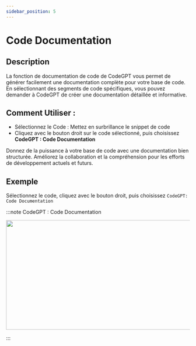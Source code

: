 ```yaml
---
sidebar_position: 5
---
```


# Code Documentation

## Description
La fonction de documentation de code de CodeGPT vous permet de générer facilement une documentation complète pour votre base de code. En sélectionnant des segments de code spécifiques, vous pouvez demander à CodeGPT de créer une documentation détaillée et informative.

## Comment Utiliser :
- Sélectionnez le Code : Mettez en surbrillance le snippet de code
- Cliquez avec le bouton droit sur le code sélectionné, puis choisissez **CodeGPT : Code Documentation**

Donnez de la puissance à votre base de code avec une documentation bien structurée. Améliorez la collaboration et la compréhension pour les efforts de développement actuels et futurs.

## Exemple
Sélectionnez le code, cliquez avec le bouton droit, puis choisissez `CodeGPT: Code Documentation`

:::note CodeGPT : Code Documentation
<p align="center">
  <img width="550" height="300" src="https://github.com/davila7/code-gpt-docs/assets/6216945/33987e8d-e921-402e-a32e-8f33a437f9de" />
</p>
:::

